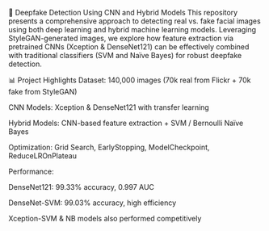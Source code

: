 🧠 Deepfake Detection Using CNN and Hybrid Models
This repository presents a comprehensive approach to detecting real vs. fake facial images using both deep learning and hybrid machine learning models. Leveraging StyleGAN-generated images, we explore how feature extraction via pretrained CNNs (Xception & DenseNet121) can be effectively combined with traditional classifiers (SVM and Naïve Bayes) for robust deepfake detection.

📊 Project Highlights
Dataset: 140,000 images (70k real from Flickr + 70k fake from StyleGAN)

CNN Models: Xception & DenseNet121 with transfer learning

Hybrid Models: CNN-based feature extraction + SVM / Bernoulli Naïve Bayes

Optimization: Grid Search, EarlyStopping, ModelCheckpoint, ReduceLROnPlateau

Performance:

DenseNet121: 99.33% accuracy, 0.997 AUC

DenseNet-SVM: 99.03% accuracy, high efficiency

Xception-SVM & NB models also performed competitively
